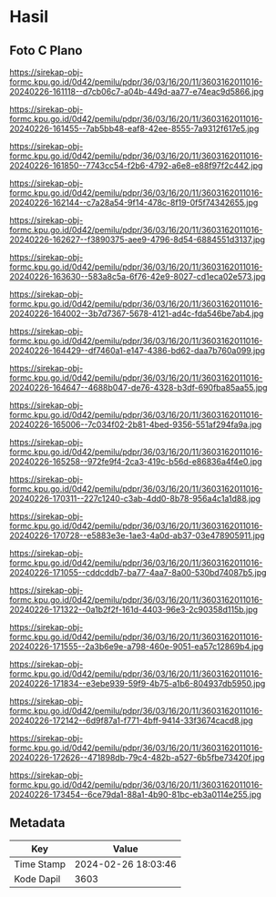# Hasil

## Foto C Plano

https://sirekap-obj-formc.kpu.go.id/0d42/pemilu/pdpr/36/03/16/20/11/3603162011016-20240226-161118--d7cb06c7-a04b-449d-aa77-e74eac9d5866.jpg

https://sirekap-obj-formc.kpu.go.id/0d42/pemilu/pdpr/36/03/16/20/11/3603162011016-20240226-161455--7ab5bb48-eaf8-42ee-8555-7a9312f617e5.jpg

https://sirekap-obj-formc.kpu.go.id/0d42/pemilu/pdpr/36/03/16/20/11/3603162011016-20240226-161850--7743cc54-f2b6-4792-a6e8-e88f97f2c442.jpg

https://sirekap-obj-formc.kpu.go.id/0d42/pemilu/pdpr/36/03/16/20/11/3603162011016-20240226-162144--c7a28a54-9f14-478c-8f19-0f5f74342655.jpg

https://sirekap-obj-formc.kpu.go.id/0d42/pemilu/pdpr/36/03/16/20/11/3603162011016-20240226-162627--f3890375-aee9-4796-8d54-6884551d3137.jpg

https://sirekap-obj-formc.kpu.go.id/0d42/pemilu/pdpr/36/03/16/20/11/3603162011016-20240226-163630--583a8c5a-6f76-42e9-8027-cd1eca02e573.jpg

https://sirekap-obj-formc.kpu.go.id/0d42/pemilu/pdpr/36/03/16/20/11/3603162011016-20240226-164002--3b7d7367-5678-4121-ad4c-fda546be7ab4.jpg

https://sirekap-obj-formc.kpu.go.id/0d42/pemilu/pdpr/36/03/16/20/11/3603162011016-20240226-164429--df7460a1-e147-4386-bd62-daa7b760a099.jpg

https://sirekap-obj-formc.kpu.go.id/0d42/pemilu/pdpr/36/03/16/20/11/3603162011016-20240226-164647--4688b047-de76-4328-b3df-690fba85aa55.jpg

https://sirekap-obj-formc.kpu.go.id/0d42/pemilu/pdpr/36/03/16/20/11/3603162011016-20240226-165006--7c034f02-2b81-4bed-9356-551af294fa9a.jpg

https://sirekap-obj-formc.kpu.go.id/0d42/pemilu/pdpr/36/03/16/20/11/3603162011016-20240226-165258--972fe9f4-2ca3-419c-b56d-e86836a4f4e0.jpg

https://sirekap-obj-formc.kpu.go.id/0d42/pemilu/pdpr/36/03/16/20/11/3603162011016-20240226-170311--227c1240-c3ab-4dd0-8b78-956a4c1a1d88.jpg

https://sirekap-obj-formc.kpu.go.id/0d42/pemilu/pdpr/36/03/16/20/11/3603162011016-20240226-170728--e5883e3e-1ae3-4a0d-ab37-03e478905911.jpg

https://sirekap-obj-formc.kpu.go.id/0d42/pemilu/pdpr/36/03/16/20/11/3603162011016-20240226-171055--cddcddb7-ba77-4aa7-8a00-530bd74087b5.jpg

https://sirekap-obj-formc.kpu.go.id/0d42/pemilu/pdpr/36/03/16/20/11/3603162011016-20240226-171322--0a1b2f2f-161d-4403-96e3-2c90358d115b.jpg

https://sirekap-obj-formc.kpu.go.id/0d42/pemilu/pdpr/36/03/16/20/11/3603162011016-20240226-171555--2a3b6e9e-a798-460e-9051-ea57c12869b4.jpg

https://sirekap-obj-formc.kpu.go.id/0d42/pemilu/pdpr/36/03/16/20/11/3603162011016-20240226-171834--e3ebe939-59f9-4b75-a1b6-804937db5950.jpg

https://sirekap-obj-formc.kpu.go.id/0d42/pemilu/pdpr/36/03/16/20/11/3603162011016-20240226-172142--6d9f87a1-f771-4bff-9414-33f3674cacd8.jpg

https://sirekap-obj-formc.kpu.go.id/0d42/pemilu/pdpr/36/03/16/20/11/3603162011016-20240226-172626--471898db-79c4-482b-a527-6b5fbe73420f.jpg

https://sirekap-obj-formc.kpu.go.id/0d42/pemilu/pdpr/36/03/16/20/11/3603162011016-20240226-173454--6ce79da1-88a1-4b90-81bc-eb3a0114e255.jpg


## Metadata

| Key        | Value               |
| ---------- | ------------------- |
| Time Stamp | 2024-02-26 18:03:46 |
| Kode Dapil | 3603                |




